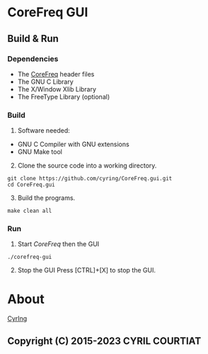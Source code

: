 # CoreFreq GUI
## Build & Run
### Dependencies
* The [CoreFreq](https://github.com/cyring/CoreFreq) header files
* The GNU C Library
* The X/Window Xlib Library
* The FreeType Library (optional)

### Build
1. Software needed:  
 * GNU C Compiler with GNU extensions
 * GNU Make tool

2. Clone the source code into a working directory.  
```
git clone https://github.com/cyring/CoreFreq.gui.git
cd CoreFreq.gui
```  

3. Build the programs.  
```
make clean all
```

### Run
1. Start _CoreFreq_ then the GUI  
```
./corefreq-gui
```

2. Stop the GUI
Press [CTRL]+[X] to stop the GUI.

# About
[CyrIng](https://github.com/cyring)

Copyright (C) 2015-2023 CYRIL COURTIAT  
 -------

